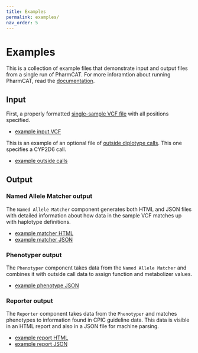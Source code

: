 ```yaml
---
title: Examples
permalink: examples/
nav_order: 5
---
```


# Examples

This is a collection of example files that demonstrate input and output files from a single run of PharmCAT. For more 
inforamtion about running PharmCAT, read the [documentation](/using/Running-PharmCAT).


## Input

First, a properly formatted [single-sample VCF file](/using/VCF-Requirements/) with all positions specified.

- [example input VCF](https://raw.githubusercontent.com/PharmGKB/PharmCAT/main/pharmcat_positions.vcf)

This is an example of an optional file of [outside diplotype calls](/using/Outside-Call-Format/). This one specifies a CYP2D6 call.

- [example outside calls](pharmcat.example.outsideCall.tsv)


## Output

### Named Allele Matcher output

The `Named Allele Matcher` component generates both HTML and JSON files with detailed information about how data in the 
sample VCF matches up with haplotype definitions.

- [example matcher HTML](pharmcat.example.match.html)
- [example matcher JSON](pharmcat.example.match.json)

### Phenotyper output

The `Phenotyper` component takes data from the `Named Allele Matcher` and combines it with outside call data to assign 
function and metabolizer values.

- [example phenotype JSON](pharmcat.example.phenotype.json)

### Reporter output

The `Reporter` component takes data from the `Phenotyper` and matches phenotypes to information found in CPIC guideline
data. This data is visible in an HTML report and also in a JSON file for machine parsing.

- [example report HTML](pharmcat.example.report.html)
- [example report JSON](pharmcat.example.report.json)
